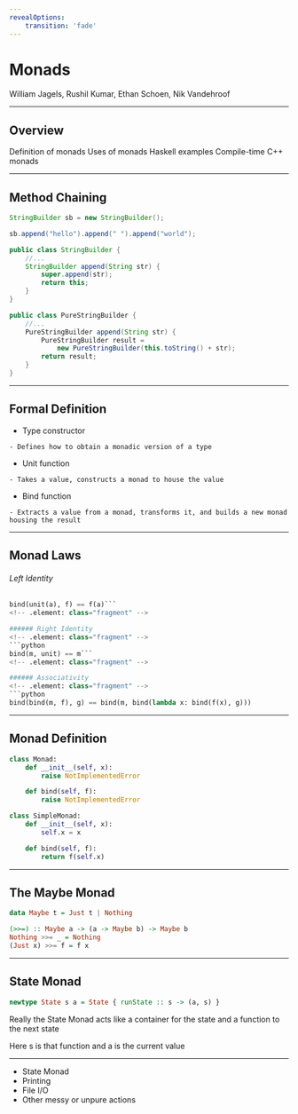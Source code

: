 ```yaml
---
revealOptions:
    transition: 'fade'
---
```


# Monads

William Jagels, Rushil Kumar, Ethan Schoen, Nik Vandehroof

---

## Overview

Definition of monads
Uses of monads
Haskell examples
Compile-time C++ monads

---

## Method Chaining

```java
StringBuilder sb = new StringBuilder();

sb.append("hello").append(" ").append("world");
```
<!-- .element: class="fragment" -->

```java
public class StringBuilder {
    //...
    StringBuilder append(String str) {
        super.append(str);
        return this;
    }
}
```
<!-- .element: class="fragment" -->

```java
public class PureStringBuilder {
    //...
    PureStringBuilder append(String str) {
        PureStringBuilder result =
            new PureStringBuilder(this.toString() + str);
        return result;
    }
}
```
<!-- .element: class="fragment" -->

---

## Formal Definition
- Type constructor
<!-- .element: class="fragment" -->
    - Defines how to obtain a monadic version of a type
<!-- .element: class="fragment" -->

- Unit function
<!-- .element: class="fragment" -->
    - Takes a value, constructs a monad to house the value
<!-- .element: class="fragment" -->

- Bind function
<!-- .element: class="fragment" -->
    - Extracts a value from a monad, transforms it, and builds a new monad housing the result
<!-- .element: class="fragment" -->

---

## Monad Laws
###### Left Identity
<!-- .element: class="fragment" -->
```python
bind(unit(a), f) == f(a)```
<!-- .element: class="fragment" -->

###### Right Identity
<!-- .element: class="fragment" -->
```python
bind(m, unit) == m```
<!-- .element: class="fragment" -->

###### Associativity
<!-- .element: class="fragment" -->
```python
bind(bind(m, f), g) == bind(m, bind(lambda x: bind(f(x), g)))
```
<!-- .element: class="fragment" -->

---

## Monad Definition
```python
class Monad:
    def __init__(self, x):
        raise NotImplementedError

    def bind(self, f):
        raise NotImplementedError
```
<!-- .element: class="fragment" -->

```python
class SimpleMonad:
    def __init__(self, x):
        self.x = x

    def bind(self, f):
        return f(self.x)
```
<!-- .element: class="fragment" -->

---

## The Maybe Monad
```haskell
data Maybe t = Just t | Nothing
```
<!-- .element: class="fragment" -->

```haskell
(>>=) :: Maybe a -> (a -> Maybe b) -> Maybe b
Nothing >>= _ = Nothing
(Just x) >>= f = f x
```
<!-- .element: class="fragment" -->

---

## State Monad
```haskell
newtype State s a = State { runState :: s -> (a, s) }
```
Really the State Monad acts like a container for the state and a function to the next state
<!-- .element: class="fragment" -->

Here s is that function and a is the current value
<!-- .element: class="fragment" -->

---

- State Monad
- Printing
- File I/O
- Other messy or unpure actions
